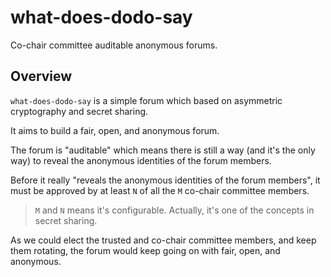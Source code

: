 # what-does-dodo-say

Co-chair committee auditable anonymous forums.

## Overview

`what-does-dodo-say` is a simple forum which based on asymmetric cryptography and secret sharing.

It aims to build a fair, open, and anonymous forum.

The forum is "auditable" which means there is still a way (and it's the only way) to reveal the anonymous identities of the forum members.

Before it really "reveals the anonymous identities of the forum members", it must be approved by at least `N` of all the `M` co-chair committee members.

> `M` and `N` means it's configurable. Actually, it's one of the concepts in secret sharing.

As we could elect the trusted and co-chair committee members, and keep them rotating, the forum would keep going on with fair, open, and anonymous.
